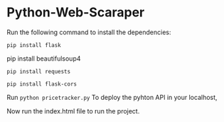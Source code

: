 # Python-Web-Scaraper

Run the following command to install the dependencies:
```
pip install flask
```
pip install beautifulsoup4
```
pip install requests
```
```
pip install flask-cors
```
Run ``python pricetracker.py`` To deploy the pyhton API in your localhost,

Now run the index.html file to run the project.
